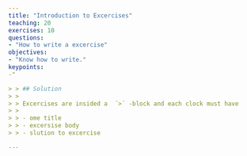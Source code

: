 ```yaml
---
title: "Introduction to Excercises"
teaching: 20
exercises: 10
questions:
- "How to write a excercise"
objectives:
- "Know how to write."
keypoints:
-"

> > ## Solution
> > 
> > Excercises are insided a  ´>´ -block and each clock must have 
> >
> > - ome title
> > - excersise body
> > - slution to excercise

---
```


